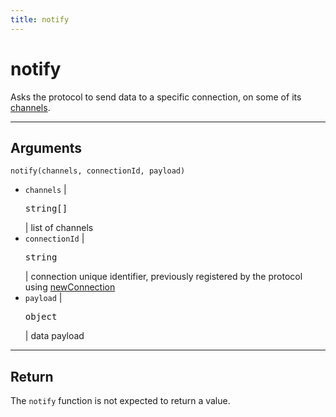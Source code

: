```yaml
---
title: notify
---
```


# notify

Asks the protocol to send data to a specific connection, on some of its [channels](/core/1/protocols/essentials/getting-started/#channels-default).

---

## Arguments

`notify(channels, connectionId, payload)`

- `channels` | <pre>string[]</pre> | list of channels
- `connectionId` | <pre>string</pre> | connection unique identifier, previously registered by the protocol using [newConnection](/core/1/protocols/entrypoint/newconnection)
- `payload` | <pre>object</pre> | data payload

---

## Return

The `notify` function is not expected to return a value.
